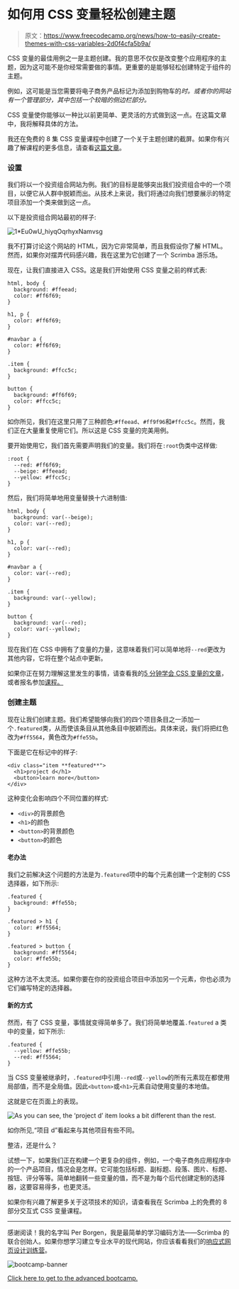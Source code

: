 # 如何用 CSS 变量轻松创建主题

> 原文：<https://www.freecodecamp.org/news/how-to-easily-create-themes-with-css-variables-2d0f4cfa5b9a/>

CSS 变量的最佳用例之一是主题创建。我的意思不仅仅是改变整个应用程序的主题，因为这可能不是你经常需要做的事情。更重要的是能够轻松创建特定于组件的主题。

例如，这可能是当您需要将电子商务产品标记为添加到购物车的*时。或者你的网站有一个管理部分，其中包括一个较暗的侧边栏部分。*

CSS 变量使你能够以一种比以前更简单、更灵活的方式做到这一点。在这篇文章中，我将解释具体的方法。

我还在免费的 8 集 CSS 变量课程中创建了一个关于主题创建的截屏。如果你有兴趣了解课程的更多信息，请查看[这篇文章](https://medium.freecodecamp.org/want-to-learn-css-variables-heres-my-free-8-part-course-f2ff452e5140)。

### 设置

我们将以一个投资组合网站为例。我们的目标是能够突出我们投资组合中的一个项目，以便它从人群中脱颖而出。从技术上来说，我们将通过向我们想要展示的特定项目添加一个类来做到这一点。

以下是投资组合网站最初的样子:

![1*Eu0wU_hiyqOqrhyxNamvsg](img/5da54bbf1a6a0bb4b332d4af8c261607.png)

我不打算讨论这个网站的 HTML，因为它非常简单，而且我假设你了解 HTML。然而，如果你对摆弄代码感兴趣，我在这里为它创建了一个 Scrimba 游乐场。

现在，让我们直接进入 CSS。这是我们开始使用 CSS 变量之前的样式表:

```
html, body {  
  background: #ffeead;  
  color: #ff6f69;  
}

h1, p {  
  color: #ff6f69;  
}

#navbar a {  
  color: #ff6f69;  
}

.item {  
  background: #ffcc5c;  
}

button {  
  background: #ff6f69;  
  color: #ffcc5c;  
} 
```

如你所见，我们在这里只用了三种颜色:`#ffeead`、`#ff9f96`和`#ffcc5c`。然而，我们正在大量重复使用它们。所以这是 CSS 变量的完美用例。

要开始使用它，我们首先需要声明我们的变量。我们将在`:root`伪类中这样做:

```
:root {  
  --red: #ff6f69;  
  --beige: #ffeead;  
  --yellow: #ffcc5c;  
} 
```

然后，我们将简单地用变量替换十六进制值:

```
html, body {  
  background: var(--beige);  
  color: var(--red);  
}

h1, p {  
  color: var(--red);  
}

#navbar a {  
  color: var(--red);  
}

.item {  
  background: var(--yellow);  
}

button {  
  background: var(--red);  
  color: var(--yellow);  
} 
```

现在我们在 CSS 中拥有了变量的力量，这意味着我们可以简单地将`--red`更改为其他内容，它将在整个站点中更新。

如果你正在努力理解这里发生的事情，请查看我的[5 分钟学会 CSS 变量的文章](https://medium.freecodecamp.org/learn-css-variables-in-5-minutes-80cf63b4025d)，或者报名参加[课程。](https://scrimba.com/g/gcssvariables?utm_source=freecodecamp.org&utm_medium=referral&utm_campaign=gcssvariables_create_themes)

### 创建主题

现在让我们创建主题。我们希望能够向我们的四个项目条目之一添加一个`.featured`类，从而使该条目从其他条目中脱颖而出。具体来说，我们将把红色改为`#ff5564`，黄色改为`#ffe55b`。

下面是它在标记中的样子:

```
<div class="item **featured**">  
  <h1>project d</h1>  
  <button>learn more</button>  
</div> 
```

这种变化会影响四个不同位置的样式:

*   `<div>`的背景颜色
*   `<h1>`的颜色
*   `<button>`的背景颜色
*   `<button>`的颜色

#### 老办法

我们之前解决这个问题的方法是为`.featured`项中的每个元素创建一个定制的 CSS 选择器，如下所示:

```
.featured {  
  background: #ffe55b;  
}

.featured > h1 {  
  color: #ff5564;  
}

.featured > button {  
  background: #ff5564;   
  color: #ffe55b;  
} 
```

这种方法不太灵活。如果你要在你的投资组合项目中添加另一个元素，你也必须为它们编写特定的选择器。

#### 新的方式

然而，有了 CSS 变量，事情就变得简单多了。我们将简单地覆盖`.featured` a 类中的变量，如下所示:

```
.featured {  
  --yellow: #ffe55b;  
  --red: #ff5564;  
} 
```

当 CSS 变量被继承时，`.featured`中引用`--red`或`--yellow`的所有元素现在都使用局部值，而不是全局值。因此`<button>`或`<h1>`元素自动使用变量的本地值。

这就是它在页面上的表现。

![As you can see, the ‘project d’ item looks a bit different than the rest.](img/9077c55edb714e1c4cae6da2f8d539f0.png)

如你所见,“项目 d”看起来与其他项目有些不同。

整洁，还是什么？

试想一下，如果我们正在构建一个更复杂的组件，例如，一个电子商务应用程序中的一个产品项目，情况会是怎样。它可能包括标题、副标题、段落、图片、标题、按钮、评分等等。简单地翻转一些变量的值，而不是为每个后代创建定制的选择器，这要容易得多，也更灵活。

如果你有兴趣了解更多关于这项技术的知识，请查看我在 Scrimba 上的免费的 8 部分交互式 CSS 变量课程。

* * *

感谢阅读！我的名字叫 Per Borgen，我是最简单的学习编码方法——Scrimba 的联合创始人。如果你想学习建立专业水平的现代网站，你应该看看我们的[响应式网页设计训练营](https://scrimba.com/g/gresponsive?utm_source=freecodecamp.org&utm_medium=referral&utm_campaign=gcssvariables_create_themes)。

![bootcamp-banner](img/d73d65bd22f73ba9a8d9d2e0e8942cf3.png)

[Click here to get to the advanced bootcamp.](https://scrimba.com/g/gresponsive?utm_source=freecodecamp.org&utm_medium=referral&utm_campaign=gcssvariables_create_themes)
